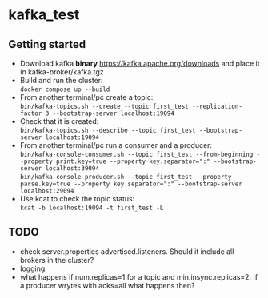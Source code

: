 # kafka_test



## Getting started
- Download kafka <b>binary</b> https://kafka.apache.org/downloads and place it in kafka-broker/kafka.tgz
- Build and run the cluster:  
```docker compose up --build```
- From another terminal/pc create a topic:  
```bin/kafka-topics.sh --create --topic first_test --replication-factor 3 --bootstrap-server localhost:19094```  
- Check that it is created:  
```bin/kafka-topics.sh --describe --topic first_test --bootstrap-server localhost:19094```  
- From another terminal/pc run a consumer and a producer:  
```bin/kafka-console-consumer.sh --topic first_test --from-beginning --property print.key=true --property key.separator=":" --bootstrap-server localhost:39094```  
```bin/kafka-console-producer.sh --topic first_test --property parse.key=true --property key.separator=":" --bootstrap-server localhost:29094```
- Use kcat to check the topic status:  
```kcat -b localhost:19094 -t first_test -L```  

## TODO
- check server.properties advertised.listeners. Should it include all brokers in the cluster?
- logging
- what happens if num.replicas=1 for a topic and min.insync.replicas=2. If a producer wrytes with acks=all what happens then?